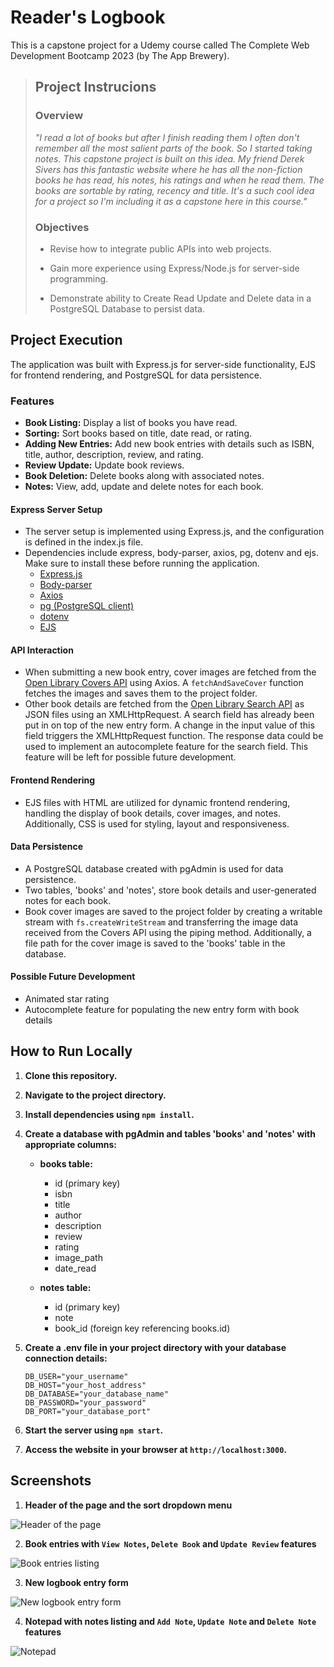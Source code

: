# Reader's Logbook
This is a capstone project for a Udemy course called The Complete Web Development Bootcamp 2023 (by The App Brewery).

> ## Project Instrucions
>
> ### Overview
> *"I read a lot of books but after I finish reading them I often don't remember all the most salient parts of the book. So I started taking notes. This capstone project is built on this idea. My friend Derek Sivers has this fantastic website where he has all the non-fiction books he has read, his notes, his ratings and when he read them. The books are sortable by rating, recency and title. It's a such cool idea for a project so I'm including it as a capstone here in this course."*
>
> ### Objectives
> * Revise how to integrate public APIs into web projects.
>
> * Gain more experience using Express/Node.js for server-side programming.
>
> * Demonstrate ability to Create Read Update and Delete data in a PostgreSQL Database to persist data.

## Project Execution

The application was built with Express.js for server-side functionality, EJS for frontend rendering, and PostgreSQL for data persistence.

### Features

* **Book Listing:** Display a list of books you have read.
* **Sorting:** Sort books based on title, date read, or rating.
* **Adding New Entries:** Add new book entries with details such as ISBN, title, author, description, review, and rating.
* **Review Update:** Update book reviews.
* **Book Deletion:** Delete books along with associated notes.
* **Notes:** View, add, update and delete notes for each book.

#### Express Server Setup
* The server setup is implemented using Express.js, and the configuration is defined in the index.js file.
* Dependencies include express, body-parser, axios, pg, dotenv and ejs. Make sure to install these before running the application.
  * [Express.js](https://expressjs.com/)
  * [Body-parser](https://www.npmjs.com/package/body-parser)
  * [Axios](https://axios-http.com/)
  * [pg (PostgreSQL client)](https://node-postgres.com/)
  * [dotenv](https://www.npmjs.com/package/dotenv)
  * [EJS](https://www.npmjs.com/package/ejs)

#### API Interaction
* When submitting a new book entry, cover images are fetched from the [Open Library Covers API](https://openlibrary.org/dev/docs/api/covers) using Axios. A `fetchAndSaveCover` function fetches the images and saves them to the project folder.
* Other book details are fetched from the [Open Library Search API](https://openlibrary.org/dev/docs/api/search) as JSON files using an XMLHttpRequest. A search field has already been put in on top of the new entry form. A change in the input value of this field triggers the XMLHttpRequest function. The response data could be used to implement an autocomplete feature for the search field. This feature will be left for possible future development.

#### Frontend Rendering
* EJS files with HTML are utilized for dynamic frontend rendering, handling the display of book details, cover images, and notes. Additionally, CSS is used for styling, layout and responsiveness.

#### Data Persistence
* A PostgreSQL database created with pgAdmin is used for data persistence.
* Two tables, 'books' and 'notes', store book details and user-generated notes for each book.
* Book cover images are saved to the project folder by creating a writable stream with `fs.createWriteStream` and transferring the image data received from the Covers API using the piping method. Additionally, a file path for the cover image is saved to the 'books' table in the database.

#### Possible Future Development
* Animated star rating
* Autocomplete feature for populating the new entry form with book details

## How to Run Locally

1. **Clone this repository.**
   
2. **Navigate to the project directory.**
   
3. **Install dependencies using `npm install`.**
   
4. **Create a database with pgAdmin and tables 'books' and 'notes' with appropriate columns:**
   * **books table:**
     * id (primary key)
     * isbn
     * title
     * author
     * description
     * review
     * rating
     * image_path
     * date_read

   * **notes table:**
     * id (primary key)
     * note
     * book_id (foreign key referencing books.id)

5. **Create a .env file in your project directory with your database connection details:**
   ```env
   DB_USER="your_username"
   DB_HOST="your_host_address"
   DB_DATABASE="your_database_name"
   DB_PASSWORD="your_password"
   DB_PORT="your_database_port"

6. **Start the server using `npm start`.**

7. **Access the website in your browser at `http://localhost:3000`.**

## Screenshots

1. **Header of the page and the sort dropdown menu**

![Header of the page](public/assets/images/screenshots/screen1.png)

2. **Book entries with `View Notes`, `Delete Book` and `Update Review` features**

![Book entries listing](public/assets/images/screenshots/screen2.png)

3. **New logbook entry form**

![New logbook entry form](public/assets/images/screenshots/screen3.png)

4. **Notepad with notes listing and `Add Note`, `Update Note` and `Delete Note` features**

![Notepad](public/assets/images/screenshots/screen4.png)
